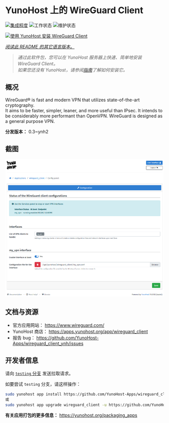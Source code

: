 <!--
注意：此 README 由 <https://github.com/YunoHost/apps/tree/master/tools/readme_generator> 自动生成
请勿手动编辑。
-->

# YunoHost 上的 WireGuard Client

[![集成程度](https://dash.yunohost.org/integration/wireguard_client.svg)](https://dash.yunohost.org/appci/app/wireguard_client) ![工作状态](https://ci-apps.yunohost.org/ci/badges/wireguard_client.status.svg) ![维护状态](https://ci-apps.yunohost.org/ci/badges/wireguard_client.maintain.svg)

[![使用 YunoHost 安装 WireGuard Client](https://install-app.yunohost.org/install-with-yunohost.svg)](https://install-app.yunohost.org/?app=wireguard_client)

*[阅读此 README 的其它语言版本。](./ALL_README.md)*

> *通过此软件包，您可以在 YunoHost 服务器上快速、简单地安装 WireGuard Client。*  
> *如果您还没有 YunoHost，请参阅[指南](https://yunohost.org/install)了解如何安装它。*

## 概况

WireGuard® is fast and modern VPN that utilizes state-of-the-art cryptography.  
It aims to be faster, simpler, leaner, and more useful than IPsec. It intends to be considerably more performant than OpenVPN. WireGuard is designed as a general purpose VPN.


**分发版本：** 0.3~ynh2

## 截图

![WireGuard Client 的截图](./doc/screenshots/wireguard_client.png)

## 文档与资源

- 官方应用网站： <https://www.wireguard.com/>
- YunoHost 商店： <https://apps.yunohost.org/app/wireguard_client>
- 报告 bug： <https://github.com/YunoHost-Apps/wireguard_client_ynh/issues>

## 开发者信息

请向 [`testing` 分支](https://github.com/YunoHost-Apps/wireguard_client_ynh/tree/testing) 发送拉取请求。

如要尝试 `testing` 分支，请这样操作：

```bash
sudo yunohost app install https://github.com/YunoHost-Apps/wireguard_client_ynh/tree/testing --debug
或
sudo yunohost app upgrade wireguard_client -u https://github.com/YunoHost-Apps/wireguard_client_ynh/tree/testing --debug
```

**有关应用打包的更多信息：** <https://yunohost.org/packaging_apps>
